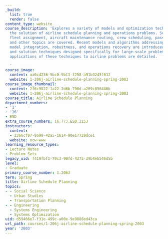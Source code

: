 ```yaml
---
_build:
  list: true
  render: false
content_type: website
course_description: 'Explores a variety of models and optimization techniques for
  the solution of airline schedule planning and operations problems. Schedule design,
  fleet assignment, aircraft maintenance routing, crew scheduling, passenger mix,
  and other topics are covered. Recent models and algorithms addressing issues of
  model integration, robustness, and operations recovery are introduced. Modeling
  and solution techniques designed specifically for large-scale problems, and state-of-the-art
  applications of these techniques to airline problems are detailed.

  '
course_image:
  content: aa0c4236-9bc0-9b11-f258-a91b3245f612
  website: 1-206j-airline-schedule-planning-spring-2003
course_image_thumbnail:
  content: 2f6c9822-1a22-2d6b-790d-a269c856440b
  website: 1-206j-airline-schedule-planning-spring-2003
course_title: Airline Schedule Planning
department_numbers:
- '1'
- '16'
- ESD
extra_course_numbers: 16.77J,ESD.215J
instructors:
  content:
  - 2366cf87-9a99-42a5-1614-90e17729dce1
  website: ocw-www
learning_resource_types:
- Lecture Notes
- Problem Sets
legacy_uid: f419fbf1-79c3-90fd-4375-39b4eb546d5b
level:
- Graduate
primary_course_number: 1.206J
term: Spring
title: Airline Schedule Planning
topics:
- - Social Science
  - Urban Studies
  - Transportation Planning
- - Engineering
  - Systems Engineering
  - Systems Optimization
uid: d59466e7-f31e-499c-a00e-9e9888ed43ca
url_path: courses/1-206j-airline-schedule-planning-spring-2003
year: '2003'
---
```

